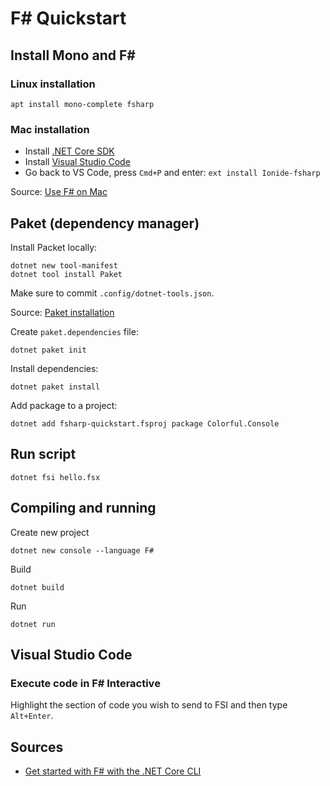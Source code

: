# F# Quickstart

## Install Mono and F#

### Linux installation

    apt install mono-complete fsharp

### Mac installation

- Install [.NET Core SDK](https://dotnet.microsoft.com/download)
- Install [Visual Studio Code](https://code.visualstudio.com/download)
- Go back to VS Code, press `Cmd+P` and enter: `ext install Ionide-fsharp`

Source: [Use F# on Mac](http://fsharp.org/use/mac/)

## Paket (dependency manager)

Install Packet locally:

```
dotnet new tool-manifest
dotnet tool install Paket
```

Make sure to commit `.config/dotnet-tools.json`.

Source: [Paket installation](https://fsprojects.github.io/Paket/installation.html)

Create `paket.dependencies` file:

    dotnet paket init

Install dependencies:

    dotnet paket install

Add package to a project:

    dotnet add fsharp-quickstart.fsproj package Colorful.Console

## Run script

```
dotnet fsi hello.fsx
```

## Compiling and running

Create new project

    dotnet new console --language F#

Build

    dotnet build

Run

    dotnet run

## Visual Studio Code

### Execute code in F# Interactive

Highlight the section of code you wish to send to FSI and then type `Alt+Enter`.

## Sources

- [Get started with F# with the .NET Core CLI](https://docs.microsoft.com/en-us/dotnet/fsharp/get-started/get-started-command-line)
